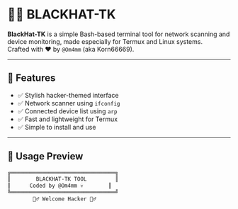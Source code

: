 # 🕵️‍♂️ BLACKHAT-TK

**BlackHat-TK** is a simple Bash-based terminal tool for network scanning and device monitoring, made especially for Termux and Linux systems.  
Crafted with ❤️ by `@Om4mm` (aka Korn66669).

---

## 🚀 Features

- ✅ Stylish hacker-themed interface
- ✅ Network scanner using `ifconfig`
- ✅ Connected device list using `arp`
- ✅ Fast and lightweight for Termux
- ✅ Simple to install and use

---

## 🎯 Usage Preview

```bash
╔═════════════════════════════════╗
║        BLACKHAT-TK TOOL         ║
║      Coded by @Om4mm 💀        ║
╚═════════════════════════════════╝
        🕵️‍♂️ Welcome Hacker 🕵️‍♂️
